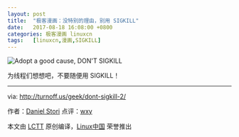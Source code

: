 ```yaml
---
layout: post
title:	"极客漫画：没特别的理由，别用 SIGKILL"
date:	2017-08-18 16:08:00 +0800 
categories:	极客漫画 linuxcn 
tags:	[linuxcn,漫画,SIGKILL]
---
```



![Adopt a good cause, DON'T SIGKILL](/Asserts/Images//attachment/album/201708/18/160842xixj4rxjdnrs4jix.png)


为线程们想想吧，不要随便用 SIGKILL！




---


via: <http://turnoff.us/geek/dont-sigkill-2/>


作者：[Daniel Stori](http://turnoff.us/about/) 点评：[wxy](https://github.com/wxy)


本文由 [LCTT](https://github.com/LCTT/TranslateProject) 原创编译，[Linux中国](https://linux.cn/) 荣誉推出
